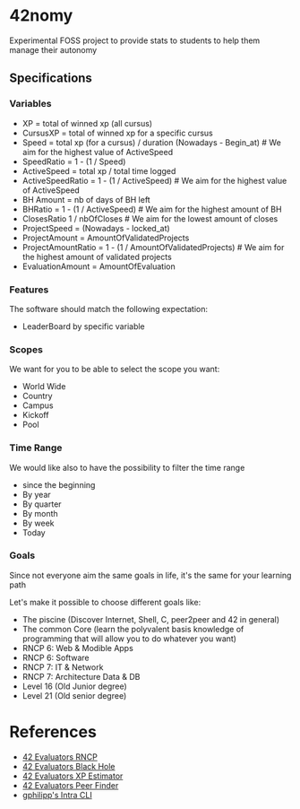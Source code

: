 # 42nomy
Experimental FOSS project to provide stats to students to help them manage their autonomy

## Specifications

### Variables
- XP = total of winned xp (all cursus)
- CursusXP = total of winned xp for a specific cursus
- Speed = total xp (for a cursus) / duration (Nowadays - Begin_at) # We aim for the highest value of ActiveSpeed
- SpeedRatio = 1 - (1 / Speed)
- ActiveSpeed = total xp / total time logged
- ActiveSpeedRatio = 1 - (1 / ActiveSpeed) # We aim for the highest value of ActiveSpeed
- BH Amount = nb of days of BH left
- BHRatio = 1 - (1 / ActiveSpeed) # We aim for the highest amount of BH
- ClosesRatio 1 / nbOfCloses # We aim for the lowest amount of closes
- ProjectSpeed = (Nowadays - locked_at)
- ProjectAmount = AmountOfValidatedProjects
- ProjectAmountRatio = 1 - (1 / AmountOfValidatedProjects) # We aim for the highest amount of validated projects
- EvaluationAmount = AmountOfEvaluation

### Features

The software should match the following expectation:
- LeaderBoard by specific variable

### Scopes

We want for you to be able to select the scope you want:
- World Wide
- Country
- Campus
- Kickoff
- Pool

### Time Range

We would like also to have the possibility to filter the time range
- since the beginning
- By year
- By quarter
- By month
- By week
- Today

### Goals

Since not everyone aim the same goals in life, it's the same for your learning path

Let's make it possible to choose different goals like:
- The piscine (Discover Internet, Shell, C, peer2peer and 42 in general)
- The common Core (learn the polyvalent basis knowledge of programming that will allow you to do whatever you want)
- RNCP 6: Web & Modible Apps
- RNCP 6: Software
- RNCP 7: IT & Network
- RNCP 7: Architecture Data & DB
- Level 16 (Old Junior degree)
- Level 21 (Old senior degree)

# References
- [42 Evaluators RNCP](https://42evaluators.com/rncp/)
- [42 Evaluators Black Hole](https://42evaluators.com/blackhole)
- [42 Evaluators XP Estimator](https://42evaluators.com/calculator)
- [42 Evaluators Peer Finder](https://42evaluators.com/peerfinder/)
- [gphilipp's Intra CLI](https://github.com/GlaceCoding/akatsugit_pydetector)
